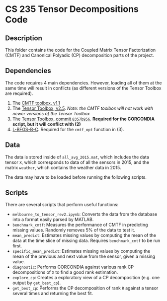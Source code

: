 CS 235 Tensor Decompositions Code
=======

## Description

This folder contains the code for the Coupled Matrix Tensor Factorization (CMTF) and Canonical Polyadic (CP) decomposition parts of the project.

## Dependencies

The code requires 4 main dependencies. However, loading all of them at the same time will result in conflicts (as different versions of the Tensor Toolbox are required).

1. The [CMTF toolbox, v1.1](http://www.models.life.ku.dk/joda/CMTF_Toolbox)
2. The [Tensor Toolbox, v2.5](http://www.sandia.gov/~tgkolda/TensorToolbox/index-2.5.html). _Note: the CMTF toolbox will not work with newer versions of the Tensor Toolbox_
3. The [Tensor Toolbox, commit `8357b956`](https://gitlab.com/tensors/tensor_toolbox). __Required for the CORCONDIA script, but it will conflict with (2)__
4. [L-BFGS-B-C](https://github.com/stephenbeckr/L-BFGS-B-C). Required for the `cmtf_opt` function in (3).

## Data

The data is stored inside of `all_avg_2015.mat`, which includes the data tensor `X`, which corresponds to data of all the sensors in 2015, and the matrix `weather`, which contains the weather data in 2015.

The data may have to be loaded before running the following scripts.

## Scripts

There are several scripts that perform useful functions:

- `melbourne_to_tensor_rev2.ipynb`: Converts the data from the database into a format easily parsed by MATLAB.
- `benchmark_cmtf`: Measures the performance of CMTF in predicting missing values. Randomly removes 5% of the data to test it.
- `mean_predict`: Estimates missing values by computing the mean of the data at the time slice of missing data. Requires `benchmark_cmtf` to be run first.
- `specific_mean_predict`: Estimates missing values by computing the mean of the previous and next value from the sensor, given a missing value.
- `diagnostic`: Performs CORCONDIA against various rank CP decompositions of `X` to find a good rank estimation.
- `explore_cp`: Creates a exploratory view of a CP decomposition (e.g. one output by `get_best_cp`).
- `get_best_cp`: Performs the CP decomposition of rank `R` against a tensor several times and returning the best fit.
